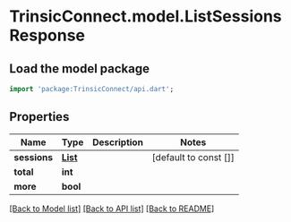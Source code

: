 # TrinsicConnect.model.ListSessionsResponse

## Load the model package
```dart
import 'package:TrinsicConnect/api.dart';
```

## Properties
Name | Type | Description | Notes
------------ | ------------- | ------------- | -------------
**sessions** | [**List<Session>**](Session.md) |  | [default to const []]
**total** | **int** |  | 
**more** | **bool** |  | 

[[Back to Model list]](../README.md#documentation-for-models) [[Back to API list]](../README.md#documentation-for-api-endpoints) [[Back to README]](../README.md)


